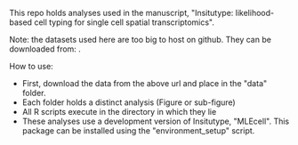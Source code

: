 This repo holds analyses used in the manuscript, "Insitutype: likelihood-based cell typing for single cell spatial transcriptomics".

Note: the datasets used here are too big to host on github. They can be downloaded from: .

How to use:
- First, download the data from the above url and place in the "data" folder. 
- Each folder holds a distinct analysis (Figure or sub-figure)
- All R scripts execute in the directory in which they lie
- These analyses use a development version of Insitutype, "MLEcell". This package can be installed using the "environment_setup" script.
